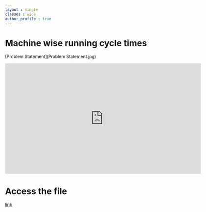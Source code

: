 ```yaml
---
layout : single
classes : wide
author_profile : true
---
```


# Machine wise running cycle times

[Problem Statement](Problem Statement.jpg)  


<iframe title="vimeo-player" src="https://player.vimeo.com/video/697643083?h=fd2a8fa69a" width="640" height="360" frameborder="0" allow="autoplay; picture-in-picture" ></iframe>   

# Access the file  

[link](MachineWise_StartEndDate_VersionEndUser.xlsm)
